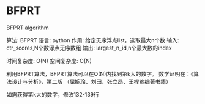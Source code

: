 # BFPRT
BFPRT algorithm


算法: BFPRT
语言: python
作用: 给定无序浮点list，选取最大n个数
输入: ctr_scores,N个数浮点无序数组
输出: largest_n_id,n个最大数的index

时间复杂度: O(N)
空间复杂度: O(N)

利用BFPRT算法，BFPRT算法可以在O(N)内找到第k大的数字。
数学证明在：《算法设计与分析》，第二版 （屈婉玲、刘田、张立昂、王捍贫编著书籍）

如需获得第k大的数字，修改132-139行

